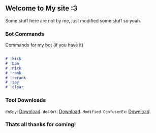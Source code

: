 ## Welcome to My site :3

Some stuff here are not by me, just modified some stuff so yeah.

### Bot Commands

Commands for my bot (if you have it)
```markdown

# !kick
# !ban
# !nick
# !rank
# !rerank
# !say
# !clear
```
### Tool Downloads

`dnSpy`: [Download](https://github.com/0xd4d/dnSpy/releases/).
`de4dot`: [Download](https://ci.appveyor.com/project/0xd4d/de4dot/branch/master/artifacts).
`Modified ConfuserEx`: [Download](https://anonfiles.com/I0U8Tas2n4/EternalFuscator_rar).

### Thats all thanks for coming!
